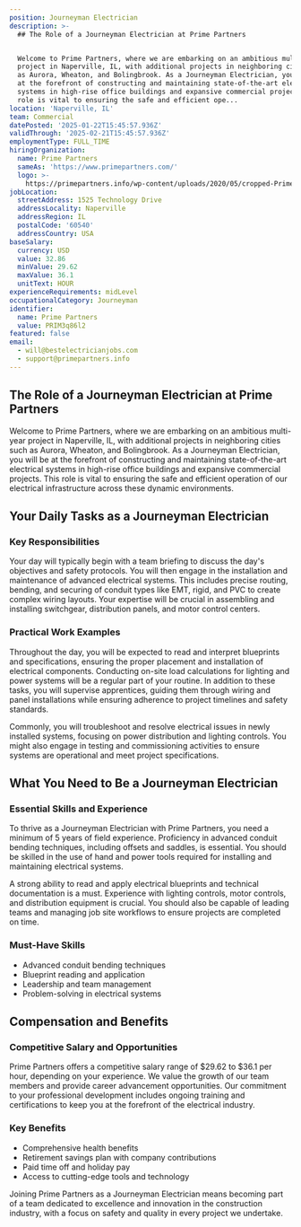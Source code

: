```yaml
---
position: Journeyman Electrician
description: >-
  ## The Role of a Journeyman Electrician at Prime Partners


  Welcome to Prime Partners, where we are embarking on an ambitious multi-year
  project in Naperville, IL, with additional projects in neighboring cities such
  as Aurora, Wheaton, and Bolingbrook. As a Journeyman Electrician, you will be
  at the forefront of constructing and maintaining state-of-the-art electrical
  systems in high-rise office buildings and expansive commercial projects. This
  role is vital to ensuring the safe and efficient ope...
location: 'Naperville, IL'
team: Commercial
datePosted: '2025-01-22T15:45:57.936Z'
validThrough: '2025-02-21T15:45:57.936Z'
employmentType: FULL_TIME
hiringOrganization:
  name: Prime Partners
  sameAs: 'https://www.primepartners.com/'
  logo: >-
    https://primepartners.info/wp-content/uploads/2020/05/cropped-Prime-Partners-Logo-NO-BG-1.png
jobLocation:
  streetAddress: 1525 Technology Drive
  addressLocality: Naperville
  addressRegion: IL
  postalCode: '60540'
  addressCountry: USA
baseSalary:
  currency: USD
  value: 32.86
  minValue: 29.62
  maxValue: 36.1
  unitText: HOUR
experienceRequirements: midLevel
occupationalCategory: Journeyman
identifier:
  name: Prime Partners
  value: PRIM3q86l2
featured: false
email:
  - will@bestelectricianjobs.com
  - support@primepartners.info
---
```




## The Role of a Journeyman Electrician at Prime Partners

Welcome to Prime Partners, where we are embarking on an ambitious multi-year project in Naperville, IL, with additional projects in neighboring cities such as Aurora, Wheaton, and Bolingbrook. As a Journeyman Electrician, you will be at the forefront of constructing and maintaining state-of-the-art electrical systems in high-rise office buildings and expansive commercial projects. This role is vital to ensuring the safe and efficient operation of our electrical infrastructure across these dynamic environments.

## Your Daily Tasks as a Journeyman Electrician

### Key Responsibilities

Your day will typically begin with a team briefing to discuss the day's objectives and safety protocols. You will then engage in the installation and maintenance of advanced electrical systems. This includes precise routing, bending, and securing of conduit types like EMT, rigid, and PVC to create complex wiring layouts. Your expertise will be crucial in assembling and installing switchgear, distribution panels, and motor control centers.

### Practical Work Examples

Throughout the day, you will be expected to read and interpret blueprints and specifications, ensuring the proper placement and installation of electrical components. Conducting on-site load calculations for lighting and power systems will be a regular part of your routine. In addition to these tasks, you will supervise apprentices, guiding them through wiring and panel installations while ensuring adherence to project timelines and safety standards.

Commonly, you will troubleshoot and resolve electrical issues in newly installed systems, focusing on power distribution and lighting controls. You might also engage in testing and commissioning activities to ensure systems are operational and meet project specifications.

## What You Need to Be a Journeyman Electrician

### Essential Skills and Experience

To thrive as a Journeyman Electrician with Prime Partners, you need a minimum of 5 years of field experience. Proficiency in advanced conduit bending techniques, including offsets and saddles, is essential. You should be skilled in the use of hand and power tools required for installing and maintaining electrical systems.

A strong ability to read and apply electrical blueprints and technical documentation is a must. Experience with lighting controls, motor controls, and distribution equipment is crucial. You should also be capable of leading teams and managing job site workflows to ensure projects are completed on time.

### Must-Have Skills

- Advanced conduit bending techniques
- Blueprint reading and application
- Leadership and team management
- Problem-solving in electrical systems

## Compensation and Benefits

### Competitive Salary and Opportunities

Prime Partners offers a competitive salary range of $29.62 to $36.1 per hour, depending on your experience. We value the growth of our team members and provide career advancement opportunities. Our commitment to your professional development includes ongoing training and certifications to keep you at the forefront of the electrical industry.

### Key Benefits

- Comprehensive health benefits
- Retirement savings plan with company contributions
- Paid time off and holiday pay
- Access to cutting-edge tools and technology

Joining Prime Partners as a Journeyman Electrician means becoming part of a team dedicated to excellence and innovation in the construction industry, with a focus on safety and quality in every project we undertake.